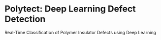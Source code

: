 # Polytect: Deep Learning Defect Detection
Real-Time Classification of Polymer Insulator Defects using Deep Learning
